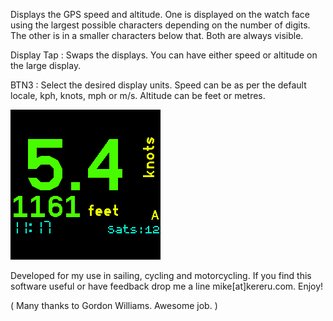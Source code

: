 Displays the GPS speed and altitude. One is displayed on the watch face using the largest possible characters depending on the number of digits. The other is in a smaller characters below that. Both are always visible.

Display Tap : Swaps the displays. You can have either speed or altitude on the large display.

BTN3 : Select the desired display units. Speed can be as per the default locale, kph, knots, mph or m/s. Altitude can be feet or metres.

<img src="screen1.png">

Developed for my use in sailing, cycling and motorcycling. If you find this software useful or have feedback drop me a line mike[at]kereru.com. Enjoy!

( Many thanks to Gordon Williams. Awesome job. )
